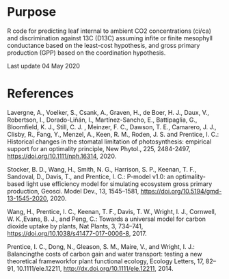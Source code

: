 
# Purpose

R code for predicting leaf internal to ambient CO2 concentrations (ci/ca) and discrimination against 13C (D13C) assuming infite or finite mesophyll conductance based on the least-cost hypothesis, and gross primary production (GPP) based on the coordination hypothesis. 

Last update 04 May 2020

 
# References

Lavergne, A., Voelker, S., Csank, A., Graven, H., de Boer, H. J., Daux, V., Robertson, I., Dorado-Liñán, I., Martínez-Sancho, E., Battipaglia, G., Bloomfield, K. J., Still, C. J. , Meinzer, F. C., Dawson, T. E., Camarero, J. J., Clisby, R., Fang, Y., Menzel, A., Keen, R. M., Roden, J. S. and Prentice, I. C.: Historical changes in the stomatal limitation of photosynthesis: empirical support for an optimality principle, New Phytol., 225, 2484-2497, https://doi.org/10.1111/nph.16314, 2020.

Stocker, B. D., Wang, H., Smith, N. G., Harrison, S. P., Keenan, T. F., Sandoval, D., Davis, T., and Prentice, I. C.: P-model v1.0: an optimality-based light use efficiency model for simulating ecosystem gross primary production, Geosci. Model Dev., 13, 1545–1581, https://doi.org/10.5194/gmd-13-1545-2020, 2020. 

Wang, H., Prentice, I. C., Keenan, T. F., Davis, T. W., Wright, I. J., Cornwell, W. K.,Evans, B. J., and Peng, C.: Towards a universal model for carbon dioxide uptake by plants, Nat Plants, 3, 734–741, https://doi.org/10.1038/s41477-017-0006-8, 2017.

Prentice, I. C., Dong, N., Gleason, S. M., Maire, V., and Wright, I. J.: Balancingthe costs of carbon gain and water transport: testing a new theoretical frameworkfor plant functional ecology, Ecology Letters, 17, 82–91, 10.1111/ele.12211, http://dx.doi.org/10.1111/ele.12211, 2014.

